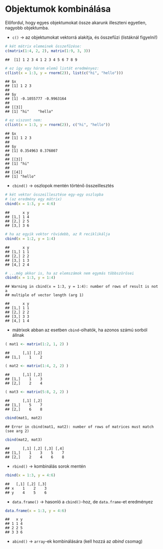 # Objektumok kombinálása

Előfordul, hogy egyes objektumokat össze akarunk illeszteni egyetlen,
nagyobb objektumba. 

- `c()` -> az objektumokat vektorrá alakítja, és összefűzi (listáknál figyelni!)

```r
# két mátrix elemeinek összefűzése:
c(matrix(1:4, 2, 2), matrix(1:9, 3, 3))
```

```
##  [1] 1 2 3 4 1 2 3 4 5 6 7 8 9
```

```r
# ez így egy három elemű listát eredményez:
c(list(x = 1:3, y = rnorm(2)), list(c("hi", "hello")))
```

```
## $x
## [1] 1 2 3
## 
## $y
## [1] -0.1055777 -0.9963164
## 
## [[3]]
## [1] "hi"    "hello"
```

```r
# ez viszont nem:
c(list(x = 1:3, y = rnorm(2)), c("hi", "hello"))
```

```
## $x
## [1] 1 2 3
## 
## $y
## [1] 0.354963 0.376007
## 
## [[3]]
## [1] "hi"
## 
## [[4]]
## [1] "hello"
```

- `cbind()` -> oszlopok mentén történő összeillesztés

```r
# két vektor összeillesztése egy-egy oszlopba 
# (az eredmény egy mátrix)
cbind(x = 1:3, y = 4:6)
```

```
##      x y
## [1,] 1 4
## [2,] 2 5
## [3,] 3 6
```

```r
# ha az egyik vektor rövidebb, az R reciklikálja
cbind(x = 1:2, y = 1:4)
```

```
##      x y
## [1,] 1 1
## [2,] 2 2
## [3,] 1 3
## [4,] 2 4
```

```r
# ...még akkor is, ha az elemszámok nem egymás többszörösei
cbind(x = 1:3, y = 1:4)
```

```
## Warning in cbind(x = 1:3, y = 1:4): number of rows of result is not a
## multiple of vector length (arg 1)
```

```
##      x y
## [1,] 1 1
## [2,] 2 2
## [3,] 3 3
## [4,] 1 4
```

- mátrixok abban az esetben `cbind`-olhatók, ha azonos számú sorból állnak

```r
( mat1 <- matrix(1:2, 1, 2) )  
```

```
##      [,1] [,2]
## [1,]    1    2
```

```r
( mat2 <- matrix(1:4, 2, 2) )
```

```
##      [,1] [,2]
## [1,]    1    3
## [2,]    2    4
```

```r
( mat3 <- matrix(5:8, 2, 2) )
```

```
##      [,1] [,2]
## [1,]    5    7
## [2,]    6    8
```


```r
cbind(mat1, mat2)
```

```
## Error in cbind(mat1, mat2): number of rows of matrices must match (see arg 2)
```

```r
cbind(mat2, mat3)
```

```
##      [,1] [,2] [,3] [,4]
## [1,]    1    3    5    7
## [2,]    2    4    6    8
```

- `rbind()` -> kombinálás sorok mentén

```r
rbind(x = 1:3, y = 4:6)
```

```
##   [,1] [,2] [,3]
## x    1    2    3
## y    4    5    6
```

- `data.frame()` -> hasonló a `cbind()`-hoz, de `data.frame`-et eredményez

```r
data.frame(x = 1:3, y = 4:6)
```

```
##   x y
## 1 1 4
## 2 2 5
## 3 3 6
```

- `abind()` -> `array`-ek kombinálására (kell hozzá az *abind* csomag)

